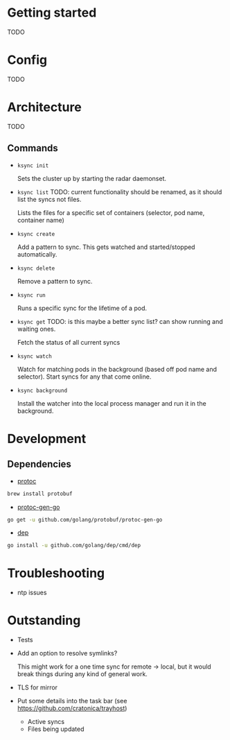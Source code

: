 
# Getting started

TODO

# Config

TODO

# Architecture

TODO

## Commands

- `ksync init`

  Sets the cluster up by starting the radar daemonset.

- `ksync list` TODO: current functionality should be renamed, as it should list the syncs not files.

  Lists the files for a specific set of containers (selector, pod name, container name)

- `ksync create`

  Add a pattern to sync. This gets watched and started/stopped automatically.

- `ksync delete`

  Remove a pattern to sync.

- `ksync run`

  Runs a specific sync for the lifetime of a pod.

- `ksync get` TODO: is this maybe a better sync list? can show running and waiting ones.

  Fetch the status of all current syncs

- `ksync watch`

  Watch for matching pods in the background (based off pod name and selector). Start syncs for any that come online.

- `ksync background`

  Install the watcher into the local process manager and run it in the background.

# Development

## Dependencies

- [protoc][protoc]

```bash
brew install protobuf
```

- [protoc-gen-go][protoc-gen-go]

```bash
go get -u github.com/golang/protobuf/protoc-gen-go
```

- [dep][dep]

```bash
go install -u github.com/golang/dep/cmd/dep
```

# Troubleshooting

- ntp issues

# Outstanding

- Tests
- Add an option to resolve symlinks?

  This might work for a one time sync for remote -> local, but it would break things during any kind of general work.

- TLS for mirror
- Put some details into the task bar (see https://github.com/cratonica/trayhost)
  - Active syncs
  - Files being updated

[protoc]: https://github.com/golang/protobuf/
[protoc-gen-go]: https://github.com/golang/protobuf/
[dep]: https://github.com/golang/dep/
